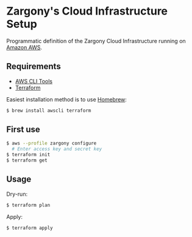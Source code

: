# Zargony's Cloud Infrastructure Setup

Programmatic definition of the Zargony Cloud Infrastructure running on [Amazon AWS](https://aws.amazon.com).

## Requirements

- [AWS CLI Tools](https://aws.amazon.com/cli)
- [Terraform](https://terraform.io)

Easiest installation method is to use [Homebrew](https://brew.sh):

```sh
$ brew install awscli terraform
```

## First use

```sh
$ aws --profile zargony configure
  # Enter access key and secret key
$ terraform init
$ terraform get
```

## Usage

Dry-run:

```sh
$ terraform plan
```

Apply:

```sh
$ terraform apply
```
